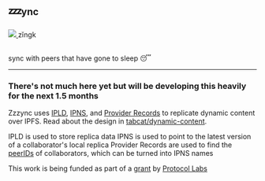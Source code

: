 # 💤<sub><sup>ync</sup></sub>

<span>
  <a href="https://static.sfdict.com/audio/Z00/Z0026700.mp3" target="_blank" rel="noopener noreferrer">
    <img src="https://camo.githubusercontent.com/b900202928a33c7574d271fb0ef74b60036da10fe81079709e87b86b939ed8e7/68747470733a2f2f6475636b6475636b676f2e636f6d2f6173736574732f69636f6e732f706c61792d627574746f6e2e737667" />
  </a>
  zĭngk
</span>

<br/>
<br/>

sync with peers that have gone to sleep 😴

---

### There's not much here yet but will be developing this heavily for the next 1.5 months

Zzzync uses [IPLD](https://ipld.io/), [IPNS](https://docs.ipfs.tech/concepts/ipns/), and [Provider Records](https://docs.ipfs.tech/concepts/dht/) to replicate dynamic content over IPFS. Read about the design in [tabcat/dynamic-content](https://github.com/tabcat/dynamic-content).

IPLD is used to store replica data
IPNS is used to point to the latest version of a collaborator's local replica
Provider Records are used to find the [peerIDs](https://docs.libp2p.io/concepts/fundamentals/peers/#peer-id) of collaborators, which can be turned into IPNS names

This work is being funded as part of a [grant](https://github.com/tabcat/rough-opal) by [Protocol Labs](https://protocol.ai)
